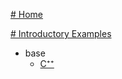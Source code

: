 [# Home](https://github.com/SGpp/SGpp/wiki)

[# Introductory Examples](https://github.com/SGpp/SGpp/wiki/Introductory-Examples)
* base
    * [C⁺⁺](https://github.com/SGpp/SGpp/wiki/Base-introductory-example-(C%E2%81%BA%E2%81%BA))